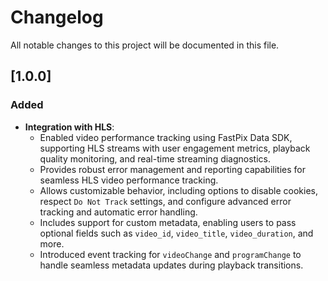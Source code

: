# Changelog

All notable changes to this project will be documented in this file.

## [1.0.0]

### Added
- **Integration with HLS**:
  - Enabled video performance tracking using FastPix Data SDK, supporting HLS streams with user engagement metrics, playback quality monitoring, and real-time streaming diagnostics.
  - Provides robust error management and reporting capabilities for seamless HLS video performance tracking.
  - Allows customizable behavior, including options to disable cookies, respect `Do Not Track` settings, and configure advanced error tracking and automatic error handling.
  - Includes support for custom metadata, enabling users to pass optional fields such as `video_id`, `video_title`, `video_duration`, and more.
  - Introduced event tracking for `videoChange` and `programChange` to handle seamless metadata updates during playback transitions.
